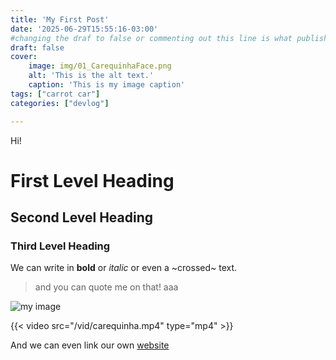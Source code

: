 ```yaml
---
title: 'My First Post'
date: '2025-06-29T15:55:16-03:00'
#changing the draf to false or commenting out this line is what publishes the post
draft: false
cover:
    image: img/01_CarequinhaFace.png
    alt: 'This is the alt text.'
    caption: 'This is my image caption'
tags: ["carrot car"]
categories: ["devlog"]

---
```

Hi!

# First Level Heading
## Second Level Heading
### Third Level Heading

We can write in **bold** or _italic_ or even a ~crossed~ text.
> and you can quote me on that! aaa

![my image](img/01_CarequinhaFace.png#center)

{{< video src="/vid/carequinha.mp4" type="mp4" >}}

And we can even link our own [website](https://parinamais.com/)